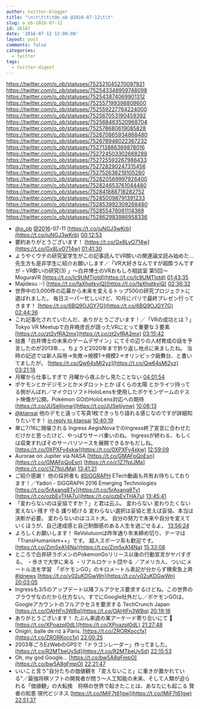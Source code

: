 ```yaml
---
author: twitter-blogger
title: "\n\t\t\t\t@o_ob @2016-07-12\t\t"
slug: o_ob-2016-07-12
id: 26167
date: '2016-07-12 12:00:00'
layout: post
comments: false
categories:
  - twitter
tags:
  - twitter-digest
---
```


https://twitter.com/o_ob/statuses/752521045270097921 https://twitter.com/o_ob/statuses/752543348959748098 https://twitter.com/o_ob/statuses/752543874069901312 https://twitter.com/o_ob/statuses/752557199398809600 https://twitter.com/o_ob/statuses/752559227764224000 https://twitter.com/o_ob/statuses/752567053190459392 https://twitter.com/o_ob/statuses/752568463520968704 https://twitter.com/o_ob/statuses/752578680619085828 https://twitter.com/o_ob/statuses/752670865934868480 https://twitter.com/o_ob/statuses/752678946022367232 https://twitter.com/o_ob/statuses/752713886369878016 https://twitter.com/o_ob/statuses/752724503302668288 https://twitter.com/o_ob/statuses/752725593267986433 https://twitter.com/o_ob/statuses/752728290247315456 https://twitter.com/o_ob/statuses/752752636219105280 https://twitter.com/o_ob/statuses/752820569997926400 https://twitter.com/o_ob/statuses/752824653761044480 https://twitter.com/o_ob/statuses/752841888718282752 https://twitter.com/o_ob/statuses/752850098791391233 https://twitter.com/o_ob/statuses/752853992309268480 https://twitter.com/o_ob/statuses/752855476061114369 https://twitter.com/o_ob/statuses/752862983986958336  

*   [@o_ob](https://twitter.com/o_ob) [@2016](https://twitter.com/2016)-07-11 [https://t.co/juNGJ3wKrb](https://t.co/juNGJ3wKrb) [00:12:53](https://twitter.com/o_ob/statuses/752521045270097921)
*   要約ありがとうございます！ [https://t.co/Gx8LyO714w](https://t.co/Gx8LyO714w) [01:41:30](https://twitter.com/o_ob/statuses/752543348959748098)
*   ようやくウチの研究室学生がこの記事読んでVR酔いの関連論文読み始めた…先生方も是非学生に紹介お願いします／「VR大好きなんですが超酔うんですが – VR酔いの研究(3) 」～白井博士のVRおもしろ相談室 第5回～ MoguraVR [https://t.co/lc9UMTIotd](https://t.co/lc9UMTIotd) [01:43:35](https://twitter.com/o_ob/statuses/752543874069901312)
*   Majidesu :-) [https://t.co/faXhqtkviQ](https://t.co/faXhqtkviQ) [02:36:32](https://twitter.com/o_ob/statuses/752557199398809600)
*   世界中の3,000件の応募から未来を変えるトップ500の研究プロジェクトに選ばれました。 毎日スーパー忙しいけど、10月にパリで最終プレゼン行ってきます！ [https://t.co/6BQ9OJGY7G](https://t.co/6BQ9OJGY7G) [02:44:36](https://twitter.com/o_ob/statuses/752559227764224000)
*   これ記事化されていたんだ、ありがとうございます！／「VRの成功とは？」Tokyo VR Meetupで白井暁彦氏が語ったVRにとって重要な３要素 [https://t.co/zt2vfRA2mx](https://t.co/zt2vfRA2mx) [03:15:42](https://twitter.com/o_ob/statuses/752567053190459392)
*   拙書「白井博士の未来のゲームデザイン」にてその辺りの人材育成の話を予言したのが2013年...。ちょうど2020年まで折り返し地点に来ましたね。 当時の記述では新人採用→失敗→規模1→規模2→オリンピック級舞台、と書いてましたが。 [https://t.co/Qw64sMi2yz](https://t.co/Qw64sMi2yz) [03:21:18](https://twitter.com/o_ob/statuses/752568463520968704)
*   月曜から仕事しすぎで 月曜から夜ふかし見たことない [04:01:54](https://twitter.com/o_ob/statuses/752578680619085828)
*   ポケモンとかデジモンとかメダロットとか ぼくらの太陽 とかライツ持ってる側がんばれ／マイクロソフトHoloLensを使用したポケモンゲームのテスト映像が公開。Pokémon GOのHoloLens対応への期待 [https://t.co/JUSeljiynw](https://t.co/JUSeljiynw) [10:08:13](https://twitter.com/o_ob/statuses/752670865934868480)
*   [@ktansai](https://twitter.com/ktansai) 他のデモと違って写真1枚できっちり語れる感じなのですが詳細知りたいです！ [in reply to ktansai](https://twitter.com/ktansai/statuses/752677947086024706) [10:40:19](https://twitter.com/o_ob/statuses/752678946022367232)
*   単に7/16に開催される Ingress AegisNovaでのIngress終了宣言に合わせただけかと思ったけど、やっぱりサーバ重いのね。 Ingressが終わる、もしくは収束すればそのサーバリソースを展開できるかもだしね。 [https://t.co/0XPXFy4xkw](https://t.co/0XPXFy4xkw) [12:59:09](https://twitter.com/o_ob/statuses/752713886369878016)
*   Aurorae on Jupiter via NASA [https://t.co/GMAFpQoEsn](https://t.co/GMAFpQoEsn) [https://t.co/c1Z7fplJMa](https://t.co/c1Z7fplJMa) [13:41:21](https://twitter.com/o_ob/statuses/752724503302668288)
*   ご紹介感謝！ 他の採択者も [#SIGGRAPH](https://twitter.com/search?q=%23SIGGRAPH&src=hash) ETech動画も共有お待ちしております！／Yadori - SIGGRAPH 2016 Emerging Technologies [https://t.co/5rAxanq8Tv](https://t.co/5rAxanq8Tv) [https://t.co/ozbEvTHA7u](https://t.co/ozbEvTHA7u) [13:45:41](https://twitter.com/o_ob/statuses/752725593267986433)
*   「変わらないのは妥協ですか？」と君は云ふ。 変わらない 変わりたくない 変えない 残す 守る 護り続ける 変わらない選択は妥協と思えば妥協、本当は決断が必要。 変わらないのはコスト大。 自分の努力で未来や自分を変えていくほうが、自己達成感と自己制御感のある人生を過ごせるよ。 [13:56:24](https://twitter.com/o_ob/statuses/752728290247315456)
*   よろしくお願いします！ ReVolutuonは昨年通り年末締め切り、テーマは「TransHumanism++」です。 超人スポーツ系も歓迎です。 [https://t.co/Zim5xA14Na](https://t.co/Zim5xA14Na) [15:33:08](https://twitter.com/o_ob/statuses/752752636219105280)
*   ところで白井研ラボメンのPokemonGoリリース以後の行動宣言がヤバすぎる。 ・歩きで大学に来る ・リアルロケット団やる ／アメリカ人、ついにメートル法を学習　「ポケモンGO」のキロメートル表記が分からず検索急上昇 [#ldnews](https://twitter.com/search?q=%23ldnews&src=hash) [https://t.co/v02uKDGwWn](https://t.co/v02uKDGwWn) [20:03:05](https://twitter.com/o_ob/statuses/752820569997926400)
*   Ingressも3/5のアップデート以降フルアクセス要求するけどね。この世界のブラウザなのだから仕方ない。すでにGoogle社外だし／ポケモンGOは、Googleアカウントのフルアクセスを要求する TechCrunch Japan [https://t.co/OAHtFn3WBq](https://t.co/OAHtFn3WBq) [20:19:18](https://twitter.com/o_ob/statuses/752824653761044480)
*   ありがとうございます！ たぶん来週の某アーケード寄り合いにて 🍻 [https://t.co/XPoazpl0dL](https://t.co/XPoazpl0dL) [21:27:48](https://twitter.com/o_ob/statuses/752841888718282752)
*   Onigiri, balle de riz à Paris. [https://t.co/ZRORKocc1x](https://t.co/ZRORKocc1x) [22:00:25](https://twitter.com/o_ob/statuses/752850098791391233)
*   2003年ごろEzWebのGPSで「ドラゴンレーダー」作ってました。 [https://t.co/R2MTbeUySd](https://t.co/R2MTbeUySd) [22:15:53](https://twitter.com/o_ob/statuses/752853992309268480)
*   Oh, my god Google... [https://t.co/bw5A8gFmpO](https://t.co/bw5A8gFmpO) [22:21:47](https://twitter.com/o_ob/statuses/752855476061114369)
*   いいこと言う"自分たちの価値観を「変えないこと」に重きが置かれている"／最強将棋ソフトの開発者が問う〜人工知能の未来、そして人類が迫られる「価値観」の大転換　将棋の世界で起きたことは、あなたにも起こる 賢者の知恵 現代ビジネス [https://t.co/IMiF7t61gw](https://t.co/IMiF7t61gw) [22:51:37](https://twitter.com/o_ob/statuses/752862983986958336)